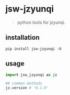 # jsw-jzyunqi
> python tools for jzyunqi.

## installation
```shell
pip install jsw-jzyunqi -U
```

## usage
```python
import jsw_jzyunqi as jz

## common methods
jz.version # '0.1.0'
```

